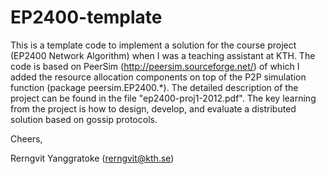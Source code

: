 EP2400-template
===============

This is a template code to implement a solution for the course project (EP2400 Network Algorithm) when I was a teaching assistant at KTH. The code is based on PeerSim (http://peersim.sourceforge.net/) of which I added the resource allocation components on top of the P2P simulation function (package peersim.EP2400.*). The detailed description of the project can be found in the file "ep2400-proj1-2012.pdf". The key learning from the project is how to design, develop, and evaluate a distributed solution based on gossip protocols.

Cheers,

Rerngvit Yanggratoke
(rerngvit@kth.se)
